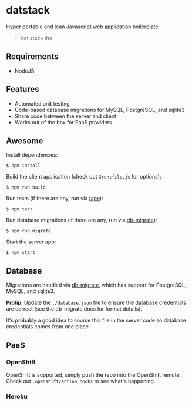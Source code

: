 # datstack

Hyper portable and lean Javascript web application boilerplate.

> dat stack tho

## Requirements

* NodeJS

## Features

* Automated unit testing
* Code-based database migrations for MySQL, PostgreSQL, and sqlite3
* Share code between the server and client
* Works out of the box for PaaS providers

## Awesome

Install dependencies:

```
$ npm install
```

Build the client application (check out `Gruntfile.js` for options):

```
$ npm run build
```

Run tests (if there are any, run via [tape](https://github.com/substack/tape)):

```
$ npm test
```

Run database migrations (if there are any, run via
[db-migrate](https://github.com/kunklejr/node-db-migrate)):

```
$ npm run migrate
```

Start the server app:

```
$ npm start
```

## Database

Migrations are handled via
[db-migrate](https://github.com/kunklejr/node-db-migrate), which has support
for PostgreSQL, MySQL, and sqlite3.

**Protip**: Update the `./database.json` file to ensure the database
credentials are correct (see the db-migrate docs for format details).

It's probably a good idea to source this file in the server code so database
credentials comes from one place.

## PaaS

### OpenShift

OpenShift is supported, simply push the repo into the OpenShift remote. Check
out `.openshift/action_hooks` to see what's happening.

### Heroku


